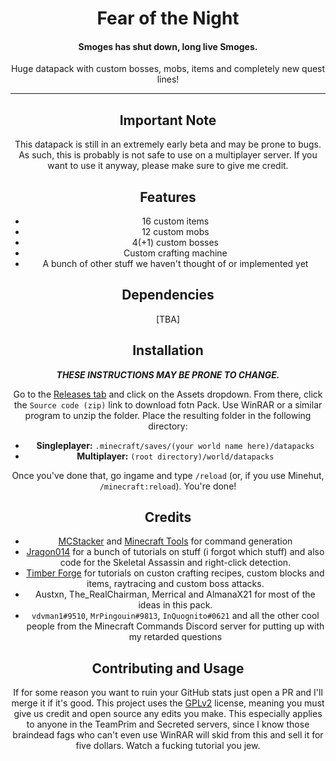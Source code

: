 <div align="center">
<h1>Fear of the Night</h1>
<h4>Smoges has shut down, long live Smoges.</h4>
<p>
Huge datapack with custom bosses, mobs, items and completely new quest lines!
</p>

---

## Important Note
This datapack is still in an extremely early beta and may be prone to bugs. As such, this is probably is not safe to use on a multiplayer server. If you want to use it anyway, please make sure to give me credit.

## Features
- 16 custom items
- 12 custom mobs
- 4(+1) custom bosses
- Custom crafting machine
- A bunch of other stuff we haven't thought of or implemented yet

## Dependencies
[TBA]

## Installation
***THESE INSTRUCTIONS MAY BE PRONE TO CHANGE.***

Go to the [Releases tab](https://github.com/Errorcrafter/fotn/releases) and click on the Assets dropdown. From there, click the `Source code (zip)` link to download fotn Pack. Use WinRAR or a similar program to unzip the folder. Place the resulting folder in the following directory:

- **Singleplayer:** `.minecraft/saves/(your world name here)/datapacks`
- **Multiplayer:** `(root directory)/world/datapacks`

Once you've done that, go ingame and type `/reload` (or, if you use Minehut, `/minecraft:reload`). You're done!

## Credits
- [MCStacker](https://mcstacker.net) and [Minecraft Tools](https://minecraft.tools/en/) for command generation
- [Jragon014](https://www.youtube.com/channel/UC_LBXGLs8Sa0opJHFVDVBqA) for a bunch of tutorials on stuff (i forgot which stuff) and also code for the Skeletal Assassin and right-click detection.
- [Timber Forge](https://www.youtube.com/c/TimberForge) for tutorials on custon crafting recipes, custom blocks and items, raytracing and custom boss attacks.
- Austxn, The_RealChairman, Merrical and AlmanaX21 for most of the ideas in this pack.
- `vdvman1#9510`, `MrPingouin#9813`, `InQuognito#0621` and all the other cool people from the Minecraft Commands Discord server for putting up with my retarded questions

## Contributing and Usage
If for some reason you want to ruin your GitHub stats just open a PR and I'll merge it if it's good.
This project uses the [GPLv2](https://simple.wikipedia.org/wiki/GNU_General_Public_License) license, meaning you must give us credit and open source any edits you make. This especially applies to anyone in the TeamPrim and Secreted servers, since I know those braindead fags who can't even use WinRAR will skid from this and sell it for five dollars. Watch a fucking tutorial you jew.
